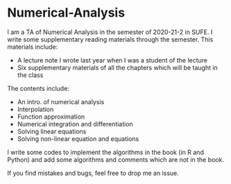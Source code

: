 # Numerical-Analysis
I am a TA of Numerical Analysis in the semester of 2020-21-2 in SUFE. I write some supplementary reading materials through the semester. This materials include:
- A lecture note I wrote last year when I was a student of the lecture
- Six supplementary materials of all the chapters which will be taught in the class

The contents include:
- An intro. of numerical analysis
- Interpolation
- Function approximation
- Numerical integration and differentiation
- Solving linear equations
- Solving non-linear equation and equations

I write some codes to implement the algorithms in the book (in R and Python) and add some algorithms and comments which are not in the book.

If you find mistakes and bugs, feel free to drop me an issue.
